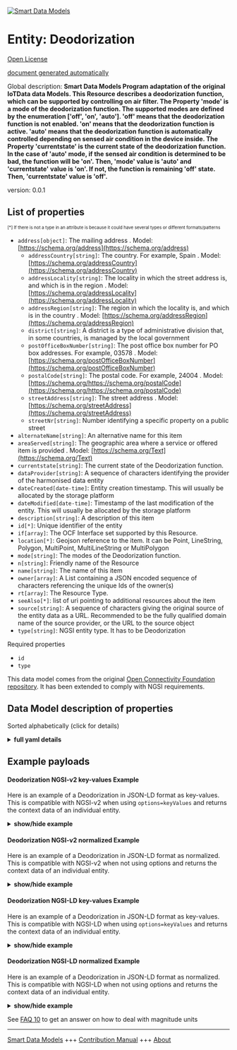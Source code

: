 <!-- 10-Header -->    
[![Smart Data Models](https://smartdatamodels.org/wp-content/uploads/2022/01/SmartDataModels_logo.png "Logo")](https://smartdatamodels.org)    
Entity: Deodorization    
=====================<!-- /10-Header -->    
<!-- 15-License -->    
[Open License](https://github.com/smart-data-models//dataModel.OCF/blob/master/Deodorization/LICENSE.md)    
[document generated automatically](https://docs.google.com/presentation/d/e/2PACX-1vTs-Ng5dIAwkg91oTTUdt8ua7woBXhPnwavZ0FxgR8BsAI_Ek3C5q97Nd94HS8KhP-r_quD4H0fgyt3/pub?start=false&loop=false&delayms=3000#slide=id.gb715ace035_0_60)    
<!-- /15-License -->    
<!-- 20-Description -->    
Global description: **Smart Data Models Program adaptation of the original IoTData data Models. This Resource describes a deodorization function, which can be supported by controlling on air filter.   The Property 'mode' is a mode of the deodorization function. The supported modes are defined by the enumeration ['off', 'on', 'auto'].  'off' means that the deodorization function is not enabled. 'on' means that the deodorization function is active. 'auto' means that the deodorization function is automatically controlled depending on sensed air condition in the device inside.  The Property 'currentstate' is the current state of the deodorization function. In the case of 'auto' mode, if the sensed air condition is determined to be bad, the function will be 'on'. Then, 'mode' value is 'auto' and 'currentstate' value is 'on'. If not, the function is remaining 'off' state. Then, 'currentstate' value is 'off'.**    
version: 0.0.1    
<!-- /20-Description -->    
<!-- 30-PropertiesList -->    
## List of properties    
<sup><sub>[*] If there is not a type in an attribute is because it could have several types or different formats/patterns</sub></sup>    
- `address[object]`: The mailing address  . Model: [https://schema.org/address](https://schema.org/address)	- `addressCountry[string]`: The country. For example, Spain  . Model: [https://schema.org/addressCountry](https://schema.org/addressCountry)    
	- `addressLocality[string]`: The locality in which the street address is, and which is in the region  . Model: [https://schema.org/addressLocality](https://schema.org/addressLocality)    
	- `addressRegion[string]`: The region in which the locality is, and which is in the country  . Model: [https://schema.org/addressRegion](https://schema.org/addressRegion)    
	- `district[string]`: A district is a type of administrative division that, in some countries, is managed by the local government      
	- `postOfficeBoxNumber[string]`: The post office box number for PO box addresses. For example, 03578  . Model: [https://schema.org/postOfficeBoxNumber](https://schema.org/postOfficeBoxNumber)    
	- `postalCode[string]`: The postal code. For example, 24004  . Model: [https://schema.org/https://schema.org/postalCode](https://schema.org/https://schema.org/postalCode)    
	- `streetAddress[string]`: The street address  . Model: [https://schema.org/streetAddress](https://schema.org/streetAddress)    
	- `streetNr[string]`: Number identifying a specific property on a public street      
- `alternateName[string]`: An alternative name for this item  - `areaServed[string]`: The geographic area where a service or offered item is provided  . Model: [https://schema.org/Text](https://schema.org/Text)- `currentstate[string]`: The current state of the Deodorization function.  - `dataProvider[string]`: A sequence of characters identifying the provider of the harmonised data entity  - `dateCreated[date-time]`: Entity creation timestamp. This will usually be allocated by the storage platform  - `dateModified[date-time]`: Timestamp of the last modification of the entity. This will usually be allocated by the storage platform  - `description[string]`: A description of this item  - `id[*]`: Unique identifier of the entity  - `if[array]`: The OCF Interface set supported by this Resource.  - `location[*]`: Geojson reference to the item. It can be Point, LineString, Polygon, MultiPoint, MultiLineString or MultiPolygon  - `mode[string]`: The modes of the Deodorization function.  - `n[string]`: Friendly name of the Resource  - `name[string]`: The name of this item  - `owner[array]`: A List containing a JSON encoded sequence of characters referencing the unique Ids of the owner(s)  - `rt[array]`: The Resource Type.  - `seeAlso[*]`: list of uri pointing to additional resources about the item  - `source[string]`: A sequence of characters giving the original source of the entity data as a URL. Recommended to be the fully qualified domain name of the source provider, or the URL to the source object  - `type[string]`: NGSI entity type. It has to be Deodorization  <!-- /30-PropertiesList -->    
<!-- 35-RequiredProperties -->    
Required properties    
- `id`  - `type`  <!-- /35-RequiredProperties -->    
<!-- 40-RequiredProperties -->    
This data model comes from the original [Open Connectivity Foundation repository](https://github.com/openconnectivityfoundation/IoTDataModels). It has been extended to comply with NGSI requirements.    
<!-- /40-RequiredProperties -->    
<!-- 50-DataModelHeader -->    
## Data Model description of properties    
Sorted alphabetically (click for details)    
<!-- /50-DataModelHeader -->    
<!-- 60-ModelYaml -->    
<details><summary><strong>full yaml details</strong></summary>      
```yaml    
Deodorization:      
  description: 'Smart Data Models Program adaptation of the original IoTData data Models. This Resource describes a deodorization function, which can be supported by controlling on air filter.   The Property ''mode'' is a mode of the deodorization function. The supported modes are defined by the enumeration [''off'', ''on'', ''auto''].  ''off'' means that the deodorization function is not enabled. ''on'' means that the deodorization function is active. ''auto'' means that the deodorization function is automatically controlled depending on sensed air condition in the device inside.  The Property ''currentstate'' is the current state of the deodorization function. In the case of ''auto'' mode, if the sensed air condition is determined to be bad, the function will be ''on''. Then, ''mode'' value is ''auto'' and ''currentstate'' value is ''on''. If not, the function is remaining ''off'' state. Then, ''currentstate'' value is ''off''.'      
  properties:      
    address:      
      description: The mailing address      
      properties:      
        addressCountry:      
          description: 'The country. For example, Spain'      
          type: string      
          x-ngsi:      
            model: https://schema.org/addressCountry      
            type: Property      
        addressLocality:      
          description: 'The locality in which the street address is, and which is in the region'      
          type: string      
          x-ngsi:      
            model: https://schema.org/addressLocality      
            type: Property      
        addressRegion:      
          description: 'The region in which the locality is, and which is in the country'      
          type: string      
          x-ngsi:      
            model: https://schema.org/addressRegion      
            type: Property      
        district:      
          description: 'A district is a type of administrative division that, in some countries, is managed by the local government'      
          type: string      
          x-ngsi:      
            type: Property      
        postOfficeBoxNumber:      
          description: 'The post office box number for PO box addresses. For example, 03578'      
          type: string      
          x-ngsi:      
            model: https://schema.org/postOfficeBoxNumber      
            type: Property      
        postalCode:      
          description: 'The postal code. For example, 24004'      
          type: string      
          x-ngsi:      
            model: https://schema.org/https://schema.org/postalCode      
            type: Property      
        streetAddress:      
          description: The street address      
          type: string      
          x-ngsi:      
            model: https://schema.org/streetAddress      
            type: Property      
        streetNr:      
          description: Number identifying a specific property on a public street      
          type: string      
          x-ngsi:      
            type: Property      
      type: object      
      x-ngsi:      
        model: https://schema.org/address      
        type: Property      
    alternateName:      
      description: An alternative name for this item      
      type: string      
      x-ngsi:      
        type: Property      
    areaServed:      
      description: The geographic area where a service or offered item is provided      
      type: string      
      x-ngsi:      
        model: https://schema.org/Text      
        type: Property      
    currentstate:      
      description: The current state of the Deodorization function.      
      enum:      
        - off      
        - on      
      readOnly: true      
      type: string      
      x-ngsi:      
        type: Property      
    dataProvider:      
      description: A sequence of characters identifying the provider of the harmonised data entity      
      type: string      
      x-ngsi:      
        type: Property      
    dateCreated:      
      description: Entity creation timestamp. This will usually be allocated by the storage platform      
      format: date-time      
      type: string      
      x-ngsi:      
        type: Property      
    dateModified:      
      description: Timestamp of the last modification of the entity. This will usually be allocated by the storage platform      
      format: date-time      
      type: string      
      x-ngsi:      
        type: Property      
    description:      
      description: A description of this item      
      type: string      
      x-ngsi:      
        type: Property      
    id:      
      anyOf:      
        - description: Identifier format of any NGSI entity      
          maxLength: 256      
          minLength: 1      
          pattern: ^[\w\-\.\{\}\$\+\*\[\]`|~^@!,:\\]+$      
          type: string      
          x-ngsi:      
            type: Property      
        - description: Identifier format of any NGSI entity      
          format: uri      
          type: string      
          x-ngsi:      
            type: Property      
      description: Unique identifier of the entity      
      x-ngsi:      
        type: Property      
    if:      
      description: The OCF Interface set supported by this Resource.      
      items:      
        enum:      
          - oic.if.a      
          - oic.if.baseline      
        type: string      
      minItems: 2      
      readOnly: true      
      type: array      
      uniqueItems: true      
      x-ngsi:      
        type: Property      
    location:      
      description: 'Geojson reference to the item. It can be Point, LineString, Polygon, MultiPoint, MultiLineString or MultiPolygon'      
      oneOf:      
        - description: Geojson reference to the item. Point      
          properties:      
            bbox:      
              items:      
                type: number      
              minItems: 4      
              type: array      
            coordinates:      
              items:      
                type: number      
              minItems: 2      
              type: array      
            type:      
              enum:      
                - Point      
              type: string      
          required:      
            - type      
            - coordinates      
          title: GeoJSON Point      
          type: object      
          x-ngsi:      
            type: GeoProperty      
        - description: Geojson reference to the item. LineString      
          properties:      
            bbox:      
              items:      
                type: number      
              minItems: 4      
              type: array      
            coordinates:      
              items:      
                items:      
                  type: number      
                minItems: 2      
                type: array      
              minItems: 2      
              type: array      
            type:      
              enum:      
                - LineString      
              type: string      
          required:      
            - type      
            - coordinates      
          title: GeoJSON LineString      
          type: object      
          x-ngsi:      
            type: GeoProperty      
        - description: Geojson reference to the item. Polygon      
          properties:      
            bbox:      
              items:      
                type: number      
              minItems: 4      
              type: array      
            coordinates:      
              items:      
                items:      
                  items:      
                    type: number      
                  minItems: 2      
                  type: array      
                minItems: 4      
                type: array      
              type: array      
            type:      
              enum:      
                - Polygon      
              type: string      
          required:      
            - type      
            - coordinates      
          title: GeoJSON Polygon      
          type: object      
          x-ngsi:      
            type: GeoProperty      
        - description: Geojson reference to the item. MultiPoint      
          properties:      
            bbox:      
              items:      
                type: number      
              minItems: 4      
              type: array      
            coordinates:      
              items:      
                items:      
                  type: number      
                minItems: 2      
                type: array      
              type: array      
            type:      
              enum:      
                - MultiPoint      
              type: string      
          required:      
            - type      
            - coordinates      
          title: GeoJSON MultiPoint      
          type: object      
          x-ngsi:      
            type: GeoProperty      
        - description: Geojson reference to the item. MultiLineString      
          properties:      
            bbox:      
              items:      
                type: number      
              minItems: 4      
              type: array      
            coordinates:      
              items:      
                items:      
                  items:      
                    type: number      
                  minItems: 2      
                  type: array      
                minItems: 2      
                type: array      
              type: array      
            type:      
              enum:      
                - MultiLineString      
              type: string      
          required:      
            - type      
            - coordinates      
          title: GeoJSON MultiLineString      
          type: object      
          x-ngsi:      
            type: GeoProperty      
        - description: Geojson reference to the item. MultiLineString      
          properties:      
            bbox:      
              items:      
                type: number      
              minItems: 4      
              type: array      
            coordinates:      
              items:      
                items:      
                  items:      
                    items:      
                      type: number      
                    minItems: 2      
                    type: array      
                  minItems: 4      
                  type: array      
                type: array      
              type: array      
            type:      
              enum:      
                - MultiPolygon      
              type: string      
          required:      
            - type      
            - coordinates      
          title: GeoJSON MultiPolygon      
          type: object      
          x-ngsi:      
            type: GeoProperty      
      x-ngsi:      
        type: GeoProperty      
    mode:      
      description: The modes of the Deodorization function.      
      enum:      
        - off      
        - on      
        - auto      
      type: string      
      x-ngsi:      
        type: Property      
    n:      
      description: Friendly name of the Resource      
      maxLength: 64      
      readOnly: true      
      type: string      
      x-ngsi:      
        type: Property      
    name:      
      description: The name of this item      
      type: string      
      x-ngsi:      
        type: Property      
    owner:      
      description: A List containing a JSON encoded sequence of characters referencing the unique Ids of the owner(s)      
      items:      
        anyOf:      
          - description: Identifier format of any NGSI entity      
            maxLength: 256      
            minLength: 1      
            pattern: ^[\w\-\.\{\}\$\+\*\[\]`|~^@!,:\\]+$      
            type: string      
            x-ngsi:      
              type: Property      
          - description: Identifier format of any NGSI entity      
            format: uri      
            type: string      
            x-ngsi:      
              type: Property      
        description: Unique identifier of the entity      
        x-ngsi:      
          type: Property      
      type: array      
      x-ngsi:      
        type: Property      
    rt:      
      description: The Resource Type.      
      items:      
        enum:      
          - oic.r.deodorization      
        maxLength: 64      
        type: string      
      minItems: 1      
      readOnly: true      
      type: array      
      uniqueItems: true      
      x-ngsi:      
        type: Property      
    seeAlso:      
      description: list of uri pointing to additional resources about the item      
      oneOf:      
        - items:      
            format: uri      
            type: string      
          minItems: 1      
          type: array      
        - format: uri      
          type: string      
      x-ngsi:      
        type: Property      
    source:      
      description: 'A sequence of characters giving the original source of the entity data as a URL. Recommended to be the fully qualified domain name of the source provider, or the URL to the source object'      
      type: string      
      x-ngsi:      
        type: Property      
    type:      
      description: NGSI entity type. It has to be Deodorization      
      enum:      
        - Deodorization      
      type: string      
      x-ngsi:      
        type: Property      
  required:      
    - id      
    - type      
  type: object      
  x-derived-from: https://github.com/OpenInterConnect/IoTDataModels/blob/master/DeodorizationResURI.swagger.json      
  x-disclaimer: 'Redistribution and use in source and binary forms, with or without modification, are permitted  provided that the license conditions are met. Copyleft (c) 2022 Contributors to Smart Data Models Program'      
  x-license-url: https://github.com/smart-data-models/dataModel.OCF/blob/master/Deodorization/LICENSE.md      
  x-model-schema: https://smart-data-models.github.io/dataModel.IoTDataModels/Deodorization/schema.json      
  x-model-tags: OCF      
  x-version: 0.0.1      
```    
</details>      
<!-- /60-ModelYaml -->    
<!-- 70-MiddleNotes -->    
<!-- /70-MiddleNotes -->    
<!-- 80-Examples -->    
## Example payloads      
#### Deodorization NGSI-v2 key-values Example      
Here is an example of a Deodorization in JSON-LD format as key-values. This is compatible with NGSI-v2 when  using `options=keyValues` and returns the context data of an individual entity.    
<details><summary><strong>show/hide example</strong></summary>      
```json  
{  
  "id": "urn:ngsi-ld:Deodorization:id:DDRP:28146546",  
  "dateCreated": "2002-04-04T10:47:16Z",  
  "dateModified": "1992-12-09T04:22:28Z",  
  "source": "Look record interview few. Turn phone heart window. Assume be seek article.",  
  "name": "Hour million large major.",  
  "alternateName": "Institution happy write end since. Court boy state table agree moment. Budget huge debate among way. Per",  
  "description": "Work chance image quite there many true follow. Your play themselves myself use act relationship.",  
  "dataProvider": "Along chance either six success on. At be than always different American address. Former claim chance prevent why measure too.",  
  "owner": [  
    "urn:ngsi-ld:Deodorization:items:YGJR:80918916",  
    "urn:ngsi-ld:Deodorization:items:VAXF:96769930"  
  ],  
  "seeAlso": [  
    "urn:ngsi-ld:Deodorization:items:JYNM:48945174"  
  ],  
  "location": {  
    "type": "Point",  
    "coordinates": [  
      12.993162,  
      -146.575081  
    ]  
  },  
  "address": {  
    "streetAddress": "Dream role free walk. Individual man tell response purpo",  
    "addressLocality": "Partner hit another. Sing after our car food record power. Himself simply make t",  
    "addressRegion": "Place full buy radio perform small camera tr",  
    "addressCountry": "What top always effort. War project occur. Director simply those physical maybe. Information figure box international not type very.",  
    "postalCode": "Between similar safe air. Issue",  
    "postOfficeBoxNumber": "Audience throw debate daughter purpose voice. Security fall ready usually.",  
    "streetNr": "Co",  
    "district": "Player contain year bill ok "  
  },  
  "areaServed": "Information animal car after back available. Federal indicate unit opportunity fear great.",  
  "rt": [  
    "oic.r.deodorization"  
  ],  
  "mode": "on",  
  "currentstate": "on",  
  "n": "Heavy across while top. Daught",  
  "if": [  
    "oic.if.baseline",  
    "oic.if.a"  
  ],  
  "type": "Deodorization"  
}  
```  
</details>    
#### Deodorization NGSI-v2 normalized Example      
Here is an example of a Deodorization in JSON-LD format as normalized. This is compatible with NGSI-v2 when not using options and returns the context data of an individual entity.    
<details><summary><strong>show/hide example</strong></summary>      
```json  
{  
  "id": "urn:ngsi-ld:Deodorization:id:DDRP:28146546",  
  "dateCreated": {  
    "type": "DateTime",  
    "value": "2002-04-04T10:47:16Z"  
  },  
  "dateModified": {  
    "type": "DateTime",  
    "value": "1992-12-09T04:22:28Z"  
  },  
  "source": {  
    "type": "Text",  
    "value": "Look record interview few. Turn phone heart window. Assume be seek article."  
  },  
  "name": {  
    "type": "Text",  
    "value": "Hour million large major."  
  },  
  "alternateName": {  
    "type": "Text",  
    "value": "Institution happy write end since. Court boy state table agree moment. Budget huge debate among way. Per"  
  },  
  "description": {  
    "type": "Text",  
    "value": "Work chance image quite there many true follow. Your play themselves myself use act relationship."  
  },  
  "dataProvider": {  
    "type": "Text",  
    "value": "Along chance either six success on. At be than always different American address. Former claim chance prevent why measure too."  
  },  
  "owner": {  
    "type": "StructuredValue",  
    "value": [  
      "urn:ngsi-ld:Deodorization:items:YGJR:80918916",  
      "urn:ngsi-ld:Deodorization:items:VAXF:96769930"  
    ]  
  },  
  "seeAlso": {  
    "type": "StructuredValue",  
    "value": [  
      "urn:ngsi-ld:Deodorization:items:JYNM:48945174"  
    ]  
  },  
  "location": {  
    "type": "geo:json",  
    "value": {  
      "type": "Point",  
      "coordinates": [  
        12.993162,  
        -146.575081  
      ]  
    }  
  },  
  "address": {  
    "type": "StructuredValue",  
    "value": {  
      "streetAddress": "Dream role free walk. Individual man tell response purpo",  
      "addressLocality": "Partner hit another. Sing after our car food record power. Himself simply make t",  
      "addressRegion": "Place full buy radio perform small camera tr",  
      "addressCountry": "What top always effort. War project occur. Director simply those physical maybe. Information figure box international not type very.",  
      "postalCode": "Between similar safe air. Issue",  
      "postOfficeBoxNumber": "Audience throw debate daughter purpose voice. Security fall ready usually.",  
      "streetNr": "Co",  
      "district": "Player contain year bill ok "  
    }  
  },  
  "areaServed": {  
    "type": "Text",  
    "value": "Information animal car after back available. Federal indicate unit opportunity fear great."  
  },  
  "rt": {  
    "type": "StructuredValue",  
    "value": [  
      "oic.r.deodorization"  
    ]  
  },  
  "mode": {  
    "type": "Text",  
    "value": "on"  
  },  
  "currentstate": {  
    "type": "Text",  
    "value": "on"  
  },  
  "n": {  
    "type": "Text",  
    "value": "Heavy across while top. Daught"  
  },  
  "if": {  
    "type": "StructuredValue",  
    "value": [  
      "oic.if.baseline",  
      "oic.if.a"  
    ]  
  },  
  "type": "Deodorization"  
}  
```  
</details>    
#### Deodorization NGSI-LD key-values Example      
Here is an example of a Deodorization in JSON-LD format as key-values. This is compatible with NGSI-LD when  using `options=keyValues` and returns the context data of an individual entity.    
<details><summary><strong>show/hide example</strong></summary>      
```json  
{  
  "id": "urn:ngsi-ld:Deodorization:id:DDRP:28146546",  
  "dateCreated": "2002-04-04T10:47:16Z",  
  "dateModified": "1992-12-09T04:22:28Z",  
  "source": "Look record interview few. Turn phone heart window. Assume be seek article.",  
  "name": "Hour million large major.",  
  "alternateName": "Institution happy write end since. Court boy state table agree moment. Budget huge debate among way. Per",  
  "description": "Work chance image quite there many true follow. Your play themselves myself use act relationship.",  
  "dataProvider": "Along chance either six success on. At be than always different American address. Former claim chance prevent why measure too.",  
  "owner": [  
    "urn:ngsi-ld:Deodorization:items:YGJR:80918916",  
    "urn:ngsi-ld:Deodorization:items:VAXF:96769930"  
  ],  
  "seeAlso": [  
    "urn:ngsi-ld:Deodorization:items:JYNM:48945174"  
  ],  
  "location": {  
    "type": "Point",  
    "coordinates": [  
      12.993162,  
      -146.575081  
    ]  
  },  
  "address": {  
    "streetAddress": "Dream role free walk. Individual man tell response purpo",  
    "addressLocality": "Partner hit another. Sing after our car food record power. Himself simply make t",  
    "addressRegion": "Place full buy radio perform small camera tr",  
    "addressCountry": "What top always effort. War project occur. Director simply those physical maybe. Information figure box international not type very.",  
    "postalCode": "Between similar safe air. Issue",  
    "postOfficeBoxNumber": "Audience throw debate daughter purpose voice. Security fall ready usually.",  
    "streetNr": "Co",  
    "district": "Player contain year bill ok "  
  },  
  "areaServed": "Information animal car after back available. Federal indicate unit opportunity fear great.",  
  "rt": [  
    "oic.r.deodorization"  
  ],  
  "mode": "on",  
  "currentstate": "on",  
  "n": "Heavy across while top. Daught",  
  "if": [  
    "oic.if.baseline",  
    "oic.if.a"  
  ],  
  "type": "Deodorization",  
  "@context": [  
    "https://smartdatamodels.org/context.jsonld"  
  ]  
}  
```  
</details>    
#### Deodorization NGSI-LD normalized Example      
Here is an example of a Deodorization in JSON-LD format as normalized. This is compatible with NGSI-LD when not using options and returns the context data of an individual entity.    
<details><summary><strong>show/hide example</strong></summary>      
```json  
{  
    "id": "urn:ngsi-ld:Deodorization:id:DDRP:28146546",  
    "dateCreated": {  
        "type": "Property",  
        "value": {  
            "@type": "DateTime",  
            "@value": "2002-04-04T10:47:16Z"  
        }  
    },  
    "dateModified": {  
        "type": "Property",  
        "value": {  
            "@type": "DateTime",  
            "@value": "1992-12-09T04:22:28Z"  
        }  
    },  
    "source": {  
        "type": "Property",  
        "value": "Look record interview few. Turn phone heart window. Assume be seek article."  
    },  
    "name": {  
        "type": "Property",  
        "value": "Hour million large major."  
    },  
    "alternateName": {  
        "type": "Property",  
        "value": "Institution happy write end since. Court boy state table agree moment. Budget huge debate among way. Per"  
    },  
    "description": {  
        "type": "Property",  
        "value": "Work chance image quite there many true follow. Your play themselves myself use act relationship."  
    },  
    "dataProvider": {  
        "type": "Property",  
        "value": "Along chance either six success on. At be than always different American address. Former claim chance prevent why measure too."  
    },  
    "owner": {  
        "type": "Property",  
        "value": [  
            "urn:ngsi-ld:Deodorization:items:YGJR:80918916",  
            "urn:ngsi-ld:Deodorization:items:VAXF:96769930"  
        ]  
    },  
    "seeAlso": {  
        "type": "Property",  
        "value": [  
            "urn:ngsi-ld:Deodorization:items:JYNM:48945174"  
        ]  
    },  
    "location": {  
        "type": "GeoProperty",  
        "value": {  
            "type": "Point",  
            "coordinates": [  
                12.993162,  
                -146.575081  
            ]  
        }  
    },  
    "address": {  
        "type": "Property",  
        "value": {  
            "streetAddress": "Dream role free walk. Individual man tell response purpo",  
            "addressLocality": "Partner hit another. Sing after our car food record power. Himself simply make t",  
            "addressRegion": "Place full buy radio perform small camera tr",  
            "addressCountry": "What top always effort. War project occur. Director simply those physical maybe. Information figure box international not type very.",  
            "postalCode": "Between similar safe air. Issue",  
            "postOfficeBoxNumber": "Audience throw debate daughter purpose voice. Security fall ready usually.",  
            "streetNr": "Co",  
            "district": "Player contain year bill ok "  
        }  
    },  
    "areaServed": {  
        "type": "Property",  
        "value": "Information animal car after back available. Federal indicate unit opportunity fear great."  
    },  
    "rt": {  
        "type": "Property",  
        "value": [  
            "oic.r.deodorization"  
        ]  
    },  
    "mode": {  
        "type": "Property",  
        "value": "on"  
    },  
    "currentstate": {  
        "type": "Property",  
        "value": "on"  
    },  
    "n": {  
        "type": "Property",  
        "value": "Heavy across while top. Daught"  
    },  
    "if": {  
        "type": "Property",  
        "value": [  
            "oic.if.baseline",  
            "oic.if.a"  
        ]  
    },  
    "type": "Deodorization",  
    "@context": [  
        "https://smartdatamodels.org/context.jsonld"  
    ]  
}  
```  
</details><!-- /80-Examples -->    
<!-- 90-FooterNotes -->    
<!-- /90-FooterNotes -->    
<!-- 95-Units -->    
See [FAQ 10](https://smartdatamodels.org/index.php/faqs/) to get an answer on how to deal with magnitude units    
<!-- /95-Units -->    
<!-- 97-LastFooter -->    
---    
[Smart Data Models](https://smartdatamodels.org) +++ [Contribution Manual](https://bit.ly/contribution_manual) +++ [About](https://bit.ly/Introduction_SDM)<!-- /97-LastFooter -->    

